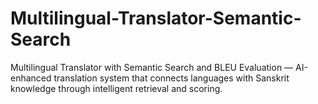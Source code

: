 # Multilingual-Translator-Semantic-Search
Multilingual Translator with Semantic Search and BLEU Evaluation — AI-enhanced translation system that connects languages with Sanskrit knowledge through intelligent retrieval and scoring.
